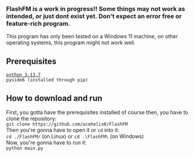 ﻿### FlashFM is a work in progress!! Some things may not work as intended, or just dont exist yet. Don't expect an error free or feature-rich program.


This program has only been tested on a Windows 11 machine, on other operating systems, this program might not work well.

## Prerequisites
[`python 3.13.7`](https://www.python.org/ftp/python/3.13.6/python-3.13.6-amd64.exe)<br>
`pyside6 (installed through pip)`

## How to download and run
First, you gotta have the prerequisites installed of course then, you have to clone the repository:<br>
`git clone https://github.com/acehelix0/FlashFM`<br>
Then you're gonna have to open it or `cd` into it:<br>
`cd ./FlashFM/` (on Linux) or `cd .\FlashFM\` (on Windows)<br>
Now, you're gonna have to run it:<br>
`python main.py`
